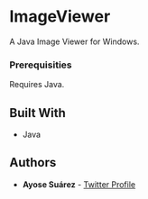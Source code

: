 # ImageViewer
A Java Image Viewer for Windows.

### Prerequisities

Requires Java.

## Built With

* Java

## Authors

* **Ayose Suárez** - [Twitter Profile](https://twitter.com/AyoseTurru)

